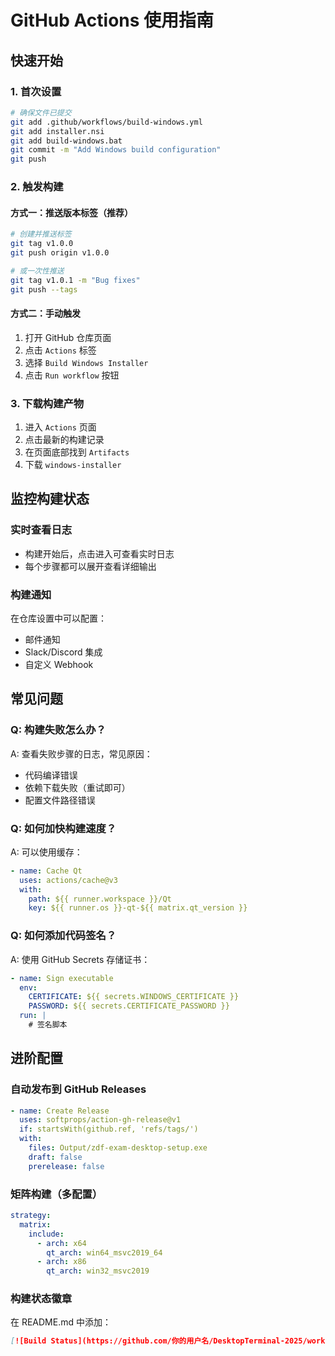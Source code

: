 # GitHub Actions 使用指南

## 快速开始

### 1. 首次设置
```bash
# 确保文件已提交
git add .github/workflows/build-windows.yml
git add installer.nsi
git add build-windows.bat
git commit -m "Add Windows build configuration"
git push
```

### 2. 触发构建

#### 方式一：推送版本标签（推荐）
```bash
# 创建并推送标签
git tag v1.0.0
git push origin v1.0.0

# 或一次性推送
git tag v1.0.1 -m "Bug fixes"
git push --tags
```

#### 方式二：手动触发
1. 打开 GitHub 仓库页面
2. 点击 `Actions` 标签
3. 选择 `Build Windows Installer`
4. 点击 `Run workflow` 按钮

### 3. 下载构建产物
1. 进入 `Actions` 页面
2. 点击最新的构建记录
3. 在页面底部找到 `Artifacts`
4. 下载 `windows-installer` 

## 监控构建状态

### 实时查看日志
- 构建开始后，点击进入可查看实时日志
- 每个步骤都可以展开查看详细输出

### 构建通知
在仓库设置中可以配置：
- 邮件通知
- Slack/Discord 集成
- 自定义 Webhook

## 常见问题

### Q: 构建失败怎么办？
A: 查看失败步骤的日志，常见原因：
- 代码编译错误
- 依赖下载失败（重试即可）
- 配置文件路径错误

### Q: 如何加快构建速度？
A: 可以使用缓存：
```yaml
- name: Cache Qt
  uses: actions/cache@v3
  with:
    path: ${{ runner.workspace }}/Qt
    key: ${{ runner.os }}-qt-${{ matrix.qt_version }}
```

### Q: 如何添加代码签名？
A: 使用 GitHub Secrets 存储证书：
```yaml
- name: Sign executable
  env:
    CERTIFICATE: ${{ secrets.WINDOWS_CERTIFICATE }}
    PASSWORD: ${{ secrets.CERTIFICATE_PASSWORD }}
  run: |
    # 签名脚本
```

## 进阶配置

### 自动发布到 GitHub Releases
```yaml
- name: Create Release
  uses: softprops/action-gh-release@v1
  if: startsWith(github.ref, 'refs/tags/')
  with:
    files: Output/zdf-exam-desktop-setup.exe
    draft: false
    prerelease: false
```

### 矩阵构建（多配置）
```yaml
strategy:
  matrix:
    include:
      - arch: x64
        qt_arch: win64_msvc2019_64
      - arch: x86
        qt_arch: win32_msvc2019
```

### 构建状态徽章
在 README.md 中添加：
```markdown
[![Build Status](https://github.com/你的用户名/DesktopTerminal-2025/workflows/Build%20Windows%20Installer/badge.svg)](https://github.com/你的用户名/DesktopTerminal-2025/actions)
``` 
